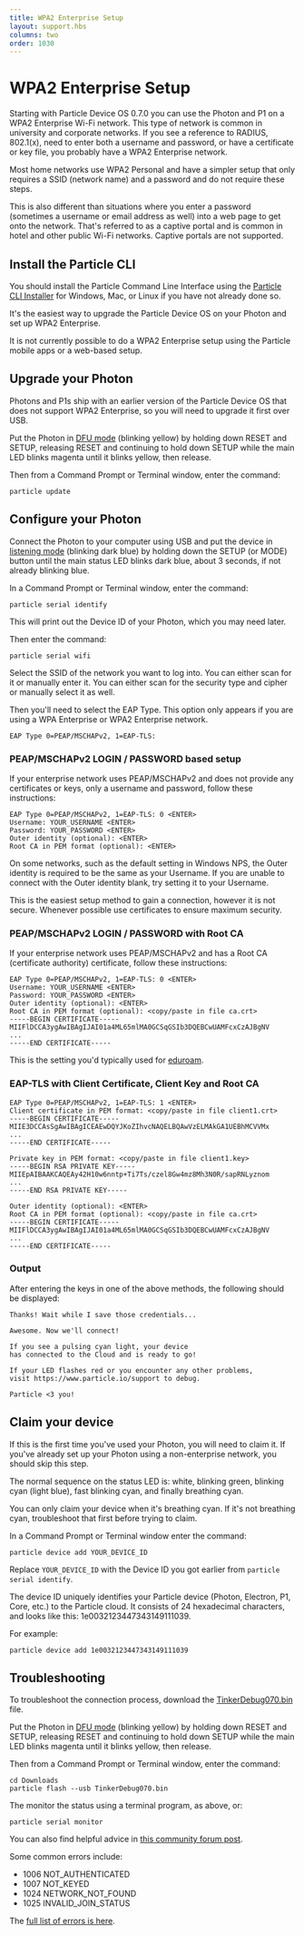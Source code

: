 ```yaml
---
title: WPA2 Enterprise Setup 
layout: support.hbs
columns: two
order: 1030
---
```


# WPA2 Enterprise Setup

Starting with Particle Device OS 0.7.0 you can use the Photon and P1 on a WPA2 Enterprise Wi-Fi network. This type of network is common in university and corporate networks. If you see a reference to RADIUS, 802.1(x), need to enter both a username and password, or have a certificate or key file, you probably have a WPA2 Enterprise network.

Most home networks use WPA2 Personal and have a simpler setup that only requires a SSID (network name) and a password and do not require these steps.

This is also different than situations where you enter a password (sometimes a username or email address as well) into a web page to get onto the network. That's referred to as a captive portal and is common in hotel and other public Wi-Fi networks. Captive portals are not supported.

## Install the Particle CLI

You should install the Particle Command Line Interface using the [Particle CLI Installer](/tutorials/developer-tools/cli) for Windows, Mac, or Linux if you have not already done so.

It's the easiest way to upgrade the Particle Device OS on your Photon and set up WPA2 Enterprise. 

It is not currently possible to do a WPA2 Enterprise setup using the Particle mobile apps or a web-based setup. 

## Upgrade your Photon

Photons and P1s ship with an earlier version of the Particle Device OS that does not support WPA2 Enterprise, so you will need to upgrade it first over USB.

Put the Photon in [DFU mode](/tutorials/device-os/led/photon/#dfu-mode-device-firmware-upgrade-) (blinking yellow) by holding down RESET and SETUP, releasing RESET and continuing to hold down SETUP while the main LED blinks magenta until it blinks yellow, then release.

Then from a Command Prompt or Terminal window, enter the command:

```
particle update
```

## Configure your Photon

Connect the Photon to your computer using USB and put the device in [listening mode](/tutorials/device-os/led/electron/#listening-mode) (blinking dark blue) by holding down the SETUP (or MODE) button until the main status LED blinks dark blue, about 3 seconds, if not already blinking blue.

In a Command Prompt or Terminal window, enter the command:

```
particle serial identify
```

This will print out the Device ID of your Photon, which you may need later.

Then enter the command:

```
particle serial wifi
```

Select the SSID of the network you want to log into. You can either scan for it or manually enter it. You can either scan for the security type and cipher or manually select it as well.

Then you'll need to select the EAP Type. This option only appears if you are using a WPA Enterprise or WPA2 Enterprise network.

```text
EAP Type 0=PEAP/MSCHAPv2, 1=EAP-TLS:
```

### PEAP/MSCHAPv2 LOGIN / PASSWORD based setup

If your enterprise network uses PEAP/MSCHAPv2 and does not provide any certificates or keys, only a username and password, follow these instructions:

```text
EAP Type 0=PEAP/MSCHAPv2, 1=EAP-TLS: 0 <ENTER>
Username: YOUR_USERNAME <ENTER>
Password: YOUR_PASSWORD <ENTER>
Outer identity (optional): <ENTER>
Root CA in PEM format (optional): <ENTER>
```

On some networks, such as the default setting in Windows NPS, the Outer identity is required to be the same as your Username. If you are unable to connect with the Outer identity blank, try setting it to your Username.

This is the easiest setup method to gain a connection, however it is not secure. Whenever possible use certificates to ensure maximum security.

### PEAP/MSCHAPv2 LOGIN / PASSWORD with Root CA

If your enterprise network uses PEAP/MSCHAPv2 and has a Root CA (certificate authority) certificate, follow these instructions:

```text
EAP Type 0=PEAP/MSCHAPv2, 1=EAP-TLS: 0 <ENTER>
Username: YOUR_USERNAME <ENTER>
Password: YOUR_PASSWORD <ENTER>
Outer identity (optional): <ENTER>
Root CA in PEM format (optional): <copy/paste in file ca.crt> 
-----BEGIN CERTIFICATE-----
MIIFlDCCA3ygAwIBAgIJAI01a4ML65mlMA0GCSqGSIb3DQEBCwUAMFcxCzAJBgNV
...
-----END CERTIFICATE-----
```

This is the setting you'd typically used for [eduroam](https://www.eduroam.org/). 


### EAP-TLS with Client Certificate, Client Key and Root CA

```text
EAP Type 0=PEAP/MSCHAPv2, 1=EAP-TLS: 1 <ENTER>
Client certificate in PEM format: <copy/paste in file client1.crt>
-----BEGIN CERTIFICATE-----
MIIE3DCCAsSgAwIBAgICEAEwDQYJKoZIhvcNAQELBQAwVzELMAkGA1UEBhMCVVMx
...
-----END CERTIFICATE-----

Private key in PEM format: <copy/paste in file client1.key>
-----BEGIN RSA PRIVATE KEY-----
MIIEpAIBAAKCAQEAy42H10w6nntp+Ti7Ts/czel8Gw4mz8Mh3N0R/sapRNLyznom
...
-----END RSA PRIVATE KEY-----

Outer identity (optional): <ENTER>
Root CA in PEM format (optional): <copy/paste in file ca.crt>
-----BEGIN CERTIFICATE-----
MIIFlDCCA3ygAwIBAgIJAI01a4ML65mlMA0GCSqGSIb3DQEBCwUAMFcxCzAJBgNV
...
-----END CERTIFICATE-----
```

### Output

After entering the keys in one of the above methods, the following should be displayed:

```text
Thanks! Wait while I save those credentials...

Awesome. Now we'll connect!

If you see a pulsing cyan light, your device
has connected to the Cloud and is ready to go!

If your LED flashes red or you encounter any other problems,
visit https://www.particle.io/support to debug.

Particle <3 you!
```

## Claim your device

If this is the first time you've used your Photon, you will need to claim it. If you've already set up your Photon using a non-enterprise network, you should skip this step.

The normal sequence on the status LED is: white, blinking green, blinking cyan (light blue), fast blinking cyan, and finally breathing cyan.

You can only claim your device when it's breathing cyan. If it's not breathing cyan, troubleshoot that first before trying to claim.

In a Command Prompt or Terminal window enter the command:

```
particle device add YOUR_DEVICE_ID
```

Replace `YOUR_DEVICE_ID` with the Device ID you got earlier from `particle serial identify`. 

The device ID uniquely identifies your Particle device (Photon, Electron, P1, Core, etc.) to the Particle cloud. It consists of 24 hexadecimal characters, and looks like this: 1e0032123447343149111039.

For example:

```
particle device add 1e0032123447343149111039
```


## Troubleshooting

To troubleshoot the connection process, download the [TinkerDebug070.bin](/assets/files/TinkerDebug070.bin) file.

Put the Photon in [DFU mode](/tutorials/device-os/led/photon/#dfu-mode-device-firmware-upgrade-) (blinking yellow) by holding down RESET and SETUP, releasing RESET and continuing to hold down SETUP while the main LED blinks magenta until it blinks yellow, then release.

Then from a Command Prompt or Terminal window, enter the command:

```text
cd Downloads
particle flash --usb TinkerDebug070.bin
```

The monitor the status using a terminal program, as above, or:

```
particle serial monitor
```

You can also find helpful advice in [this community forum post](https://community.particle.io/t/setting-up-photon-p1-on-wpa-enterprise-0-7-0/34167).

Some common errors include:

- 1006 NOT\_AUTHENTICATED
- 1007 NOT\_KEYED
- 1024 NETWORK\_NOT\_FOUND
- 1025 INVALID\_JOIN\_STATUS

The [full list of errors is here](https://github.com/particle-iot/firmware/blob/develop/hal/src/photon/wiced/WWD/include/wwd_constants.h#L489).
